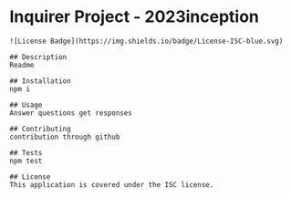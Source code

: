 # Inquirer Project - 2023inception
    ![License Badge](https://img.shields.io/badge/License-ISC-blue.svg)

    ## Description
    Readme 

    ## Installation
    npm i

    ## Usage
    Answer questions get responses 

    ## Contributing
    contribution through github

    ## Tests
    npm test

    ## License
    This application is covered under the ISC license.
